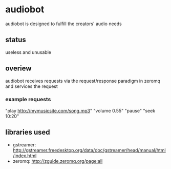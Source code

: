 # audiobot

audiobot is designed to fulfill the creators' audio needs

## status

useless and unusable

## overiew

audiobot receives requests via the request/response paradigm in zeromq and services the request

### example requests

   "play http://mymusicsite.com/song.mp3"
   "volume 0.55"
   "pause"
   "seek 10:20"

## libraries used

- gstreamer: http://gstreamer.freedesktop.org/data/doc/gstreamer/head/manual/html/index.html
- zeromq: http://zguide.zeromq.org/page:all
